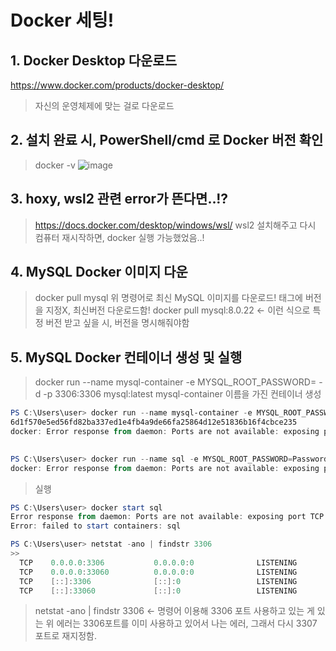 # Docker 세팅!

## 1. Docker Desktop 다운로드
https://www.docker.com/products/docker-desktop/
> 자신의 운영체제에 맞는 걸로 다운로드

## 2. 설치 완료 시, PowerShell/cmd 로 Docker 버전 확인
> docker -v
![image](https://user-images.githubusercontent.com/30613069/189896181-5b066b5d-9360-4f5c-ad2c-f1dc56d95121.png)

## 3. hoxy, wsl2 관련 error가 뜬다면..!?
> https://docs.docker.com/desktop/windows/wsl/
> wsl2 설치해주고 다시 컴퓨터 재시작하면, docker 실행 가능했었음..!

## 4. MySQL Docker 이미지 다운
> docker pull mysql
> 위 명령어로 최신 MySQL 이미지를 다운로드! 태그에 버전을 지정X, 최신버전 다운로드함!
> docker pull mysql:8.0.22 <- 이런 식으로 특정 버전 받고 싶을 시, 버전을 명시해줘야함

## 5. MySQL Docker 컨테이너 생성 및 실행
> docker run --name mysql-container -e MYSQL_ROOT_PASSWORD=<password> -d -p 3306:3306 mysql:latest
> mysql-container 이름을 가진 컨테이너 생성
```powershell
PS C:\Users\user> docker run --name mysql-container -e MYSQL_ROOT_PASSWORD=<password> -d -p 3306:3306 mysql:latest
6d1f570e5ed56fd82ba337ed1e4fb4a9de66fa25864d12e51836b16f4cbce235
docker: Error response from daemon: Ports are not available: exposing port TCP 0.0.0.0:3306 -> 0.0.0.0:0: listen tcp 0.0.0.0:3306: bind: Only one usage of each socket address (protocol/network address/port) is normally permitted.

  
PS C:\Users\user> docker run --name sql -e MYSQL_ROOT_PASSWORD=Password -e MYSQL_DATABASE=mydb -d -p 3306:3306 mysql:latest  10af3698ac3e154c93a463cd01c296fb523f2c038305c31341f0ffa595dac72d
docker: Error response from daemon: Ports are not available: exposing port TCP 0.0.0.0:3306 -> 0.0.0.0:0: listen tcp 0.0.0.0:3306: bind: Only one usage of each socket address (protocol/network address/port) is normally permitted.
```
> 실행
```powershell
PS C:\Users\user> docker start sql
Error response from daemon: Ports are not available: exposing port TCP 0.0.0.0:3306 -> 0.0.0.0:0: listen tcp 0.0.0.0:3306: bind: Only one usage of each socket address (protocol/network address/port) is normally permitted.
Error: failed to start containers: sql

PS C:\Users\user> netstat -ano | findstr 3306
>>
  TCP    0.0.0.0:3306           0.0.0.0:0              LISTENING       6816
  TCP    0.0.0.0:33060          0.0.0.0:0              LISTENING       6816
  TCP    [::]:3306              [::]:0                 LISTENING       6816
  TCP    [::]:33060             [::]:0                 LISTENING       6816
```
> netstat -ano | findstr 3306 <- 명령어 이용해 3306 포트 사용하고 있는 게 있는 
> 위 에러는 3306포트를 이미 사용하고 있어서 나는 에러, 그래서 다시 3307 포트로 재지정함.  
  
